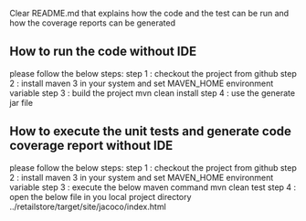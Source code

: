 Clear README.md that explains how the code and the test can be run and how the
coverage reports can be generated
## How to run the code without IDE
please follow the below steps:
step 1 : checkout the project from github
step 2 : install maven 3 in your system and set MAVEN_HOME environment variable
step 3 : build the project
mvn clean install
step 4 : use the generate jar file

## How to execute the unit tests and generate code coverage report without IDE
please follow the below steps:
step 1 : checkout the project from github
step 2 : install maven 3 in your system and set MAVEN_HOME environment variable
step 3 : execute the below maven command
mvn clean test
step 4 : open the below file in you local project directory
../retailstore/target/site/jacoco/index.html